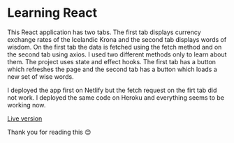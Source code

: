 # Learning React

This React application has two tabs. The first tab displays currency exchange rates of the Icelandic Krona and the second tab displays words of wisdom. On the first tab the data is fetched using the fetch method and on the second tab using axios. I used two different methods only to learn about them. The project uses state and effect hooks. The first tab has a button which refreshes the page and the second tab has a button which loads a new set of wise words.

I deployed the app first on Netlify but the fetch request on the firt tab did not work. I deployed the same code on Heroku and everything seems to be working now.

[Live version](https://reactintro2.herokuapp.com/)

Thank you for reading this 😊
